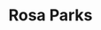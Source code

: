 ---
pid: pt195
title: Rosa Parks
location_transcription: Paul Laurence Dunbar School
coordinates: "[-75.15391, 39.979142]"
zipcode: 
gen_neighborhood: 
neighborhood: 
outside_phl: 
age: '11'
age_range: 6-13
instagram: 
image_file_name: pt_195.jpg
proposal_transcription: Rosa Parks
topic: African Americans,History,Human Rights
topic_summary: 0, 0, 0
type: Sculpture Statue
keywords_other: 
credit: Brandon Brown
image_labels: 
twitter: 
facebook: 
permalink: "/monuments/pt195/"
layout: item-page
---
